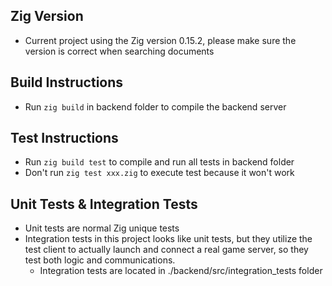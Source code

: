 ## Zig Version
- Current project using the Zig version 0.15.2, please make sure the version is correct when searching documents

## Build Instructions
- Run `zig build` in backend folder to compile the backend server

## Test Instructions
- Run `zig build test` to compile and run all tests in backend folder
- Don't run `zig test xxx.zig` to execute test because it won't work

## Unit Tests & Integration Tests
- Unit tests are normal Zig unique tests
- Integration tests in this project looks like unit tests, but they utilize the test client to actually launch and connect a real game server, so they test both logic and communications.
    - Integration tests are located in ./backend/src/integration_tests folder